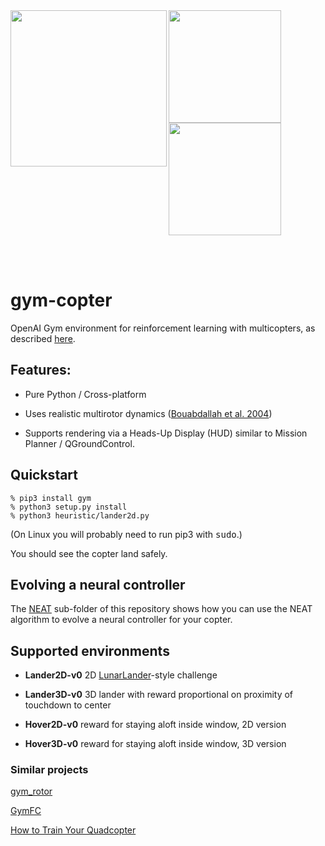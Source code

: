 <img src="media/lander3d.gif" height=250 align="left">
<img src="media/lander2d.gif" height=180 align="top">
<img src="media/hud2.gif" height=180 align="top">

<br><br>

# gym-copter
OpenAI Gym environment for reinforcement learning with multicopters, as described 
[here](https://simondlevy.academic.wlu.edu/files/publications/LM2020_011_final_v2.pdf).

## Features:

* Pure Python / Cross-platform

* Uses realistic multirotor dynamics
([Bouabdallah et al. 2004](https://infoscience.epfl.ch/record/97532/files/325.pdf)) 

* Supports rendering via a Heads-Up Display (HUD) similar to Mission Planner / QGroundControl.

## Quickstart

```
% pip3 install gym
% python3 setup.py install
% python3 heuristic/lander2d.py
```
(On Linux you will probably need to run pip3 with <tt>sudo</tt>.)

You should see the copter land safely.

## Evolving a neural controller

The [NEAT](https://github.com/simondlevy/gym-copter/tree/master/neat)
sub-folder of this repository shows how you can use the NEAT algorithm to
evolve a neural controller for your copter.

## Supported environments

* **Lander2D-v0** 2D [LunarLander](https://gym.openai.com/envs/LunarLander-v2/)-style challenge

* **Lander3D-v0** 3D lander with reward proportional on proximity of touchdown to center

* **Hover2D-v0** reward for staying aloft inside window, 2D version

* **Hover3D-v0** reward for staying aloft inside window, 3D version

### Similar projects

[gym\_rotor](https://github.com/inkyusa/gym_rotor)

[GymFC](https://github.com/wil3/gymfc)

[How to Train Your Quadcopter](https://towardsdatascience.com/how-to-train-your-quadcopter-adventures-in-machine-learning-algorithms-e6ee5033fd61)
